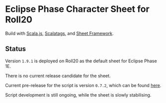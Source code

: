 Eclipse Phase Character Sheet for Roll20
========================================

Build with [Scala.js](https://www.scala-js.org/), [Scalatags](http://www.lihaoyi.com/scalatags/), and [Sheet Framework](https://github.com/Bathtor/sheet-framework).

Status
------

Version `1.9.1` is deployed on Roll20 as the default sheet for Eclipse Phase 1E.

<!--Current release candidate for the sheet is version `1.9.0`, which can be found [here](https://github.com/Bathtor/roll20-character-sheets/tree/release-candidate/Eclipse%20Phase%20Alternate).//-->
There is no current release candidate for the sheet.

Current pre-release for the script is version `0.7.2`, which can be found [here](https://github.com/Bathtor/EPSheet/releases/tag/script-v0.7.2).

Script development is still ongoing, while the sheet is slowly stabilising.
